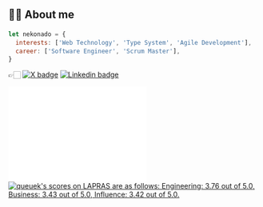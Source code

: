 <h2>🥷🏻 About me</h2>

```javascript
let nekonado = {
  interests: ['Web Technology', 'Type System', 'Agile Development'],
  career: ['Software Engineer', 'Scrum Master'],
}
```

👉🏻 <a href="https://twitter.com/nekonadocat" target="_blank" rel="noopener noreferrer"><img alt="X badge" src="https://img.shields.io/twitter/follow/nekonadocat?style=social"></a> <a href="https://www.linkedin.com/in/keisuke-ozeki-073a44307/" target="_blank" rel="noopener noreferrer"><img alt="Linkedin badge" src="https://img.shields.io/badge/-LinkedIn-blue?style=flat-square&logo=Linkedin&logoColor=white"></a>

<div id="activities">
<img src="https://raw.githubusercontent.com/nekonado/nekonado/main/github-metrics.svg" width="55%" align="left">
<!--START_SECTION:lapras-card-->
<p ><a href="https://lapras.com/public/queuek" target="_blank" rel="noopener noreferrer"><img alt="queuek's scores on LAPRAS are as follows: Engineering: 3.76 out of 5.0, Business: 3.43 out of 5.0, Influence: 3.42 out of 5.0." src="https://lapras-card-generator.vercel.app/api/svg?e=3.76&b=3.43&i=3.42&b1=%23232323&b2=%236d6d6d&i1=%23212121&i2=%23818181&l=en" width="40%" ></a></p>
<!--END_SECTION:lapras-card-->
</div>
